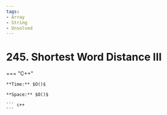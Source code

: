 ```yaml
---
tags:
- Array
- String
- Unsolved
---
```



# 245. Shortest Word Distance III

=== "C++"

    **Time:** $O()$

    **Space:** $O()$

    ``` c++
    ```